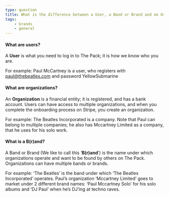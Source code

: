 ```yaml
---
type: question
title: What is the difference between a User, a Band or Brand and an Organization?
tags:
    - brands
    - general
---
```


#### What are users?

A **User** is what you need to log in to The Pack; it is how we know who you are.

For example: Paul McCartney is a user, who registers with paul@thebeatles.com and password YellowSubmarine


#### What are organizations?

An **Organization** is a financial entity; it is registered, and has a bank account. Users can have access to multiple organizations, and when you complete the onboarding process on Stripe, you create an organization.

For example: The Beatles Incorporated is a company. Note that Paul can belong to multiple companies; he also has Mccartney Limited as a company, that he uses for his solo work.


#### What is a B(r)and?

A Band or Brand (We like to call this ‘**B(r)and**’) is the name under which organizations operate and want to be found by others on The Pack. Organizations can have multiple bands or brands.

For example: ‘The Beatles’ is the band under which ‘The Beatles Incorporated’ operates. Paul’s organization ‘Mccartney Limited’ goes to market under 2 different brand names: ‘Paul Mccartney Solo’ for his solo albums and ‘DJ Paul’ when he’s DJ’ing at techno raves. 
